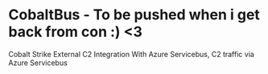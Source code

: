 # CobaltBus -  To be pushed when i get back from con :) <3
Cobalt Strike External C2 Integration With Azure Servicebus, C2 traffic via Azure Servicebus
